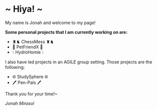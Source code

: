 <h1>~ Hiya! ~</h1>
<p>My name is Jonah and welcome to my page!</p>

<p><strong>Some personal projects that I am currently working on are:</strong></p>
<ul>
<li>♜♞ ChessMess ♜♞</li>
<li>🐾 PetFriendX 🐾</li>
  <li>💧 HydroHomie 💧 </li>
</ul>

<p>I also have led projects in an AGILE group setting. Those projects are the following:</p>
<ul>
  <li>🌐 StudySphere 🌐</li>
  <li>🖊️ Pen-Pals 🖊️</li>
</ul>

<p>Thank you for your time!~</p>

<p><em>Jonah Mirasol</em></p>



<!--
**JoMiras/JoMiras** is a ✨ _special_ ✨ repository because its `README.md` (this file) appears on your GitHub profile.

Here are some ideas to get you started:

- 🔭 I’m currently working on ...
- 🌱 I’m currently learning ...
- 👯 I’m looking to collaborate on ...
- 🤔 I’m looking for help with ...
- 💬 Ask me about ...
- 📫 How to reach me: ...
- 😄 Pronouns: ...
- ⚡ Fun fact: ...
-->
